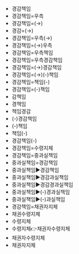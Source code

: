 - 경감책임
- 경감책임=우측
- 경감책임=(→)
- 경감=(→)
- 경감책임=우측(→)
- 경감책임=(→)우측
- 경감책임=우측책임
- 경감책임=우측경감책임
- 경감책임=(→)경감책임
- 경감책임=(→)(-)책임
- 경감책임=책임(-)
- 경감책임=(-)책임
- 감책임
- 경책임
- 책임경감
- (-)경감책임
- (-)책임
- 책임(-)
- 경감책임(-)
- 경감책임=수령지체
- 경감책임=중과실책임
- 중과실책임=경감책임
- 중과실책임▶️경감책임
- 중과실책임▶️경감과실책임
- 중과실책임▶️경감경과실책임
- 중과실책임▶️(-)경과실책임
- 중과실책임▶️(-)과실책임
- 경감책임=채권자지체
- 채권수령지체
- 수령지체
- 수령지체👉채권자수령지체
- 채권자수령지체
- 채권자지체
